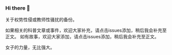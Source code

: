 ### Hi there 👋
关于权势性侵或教师性骚扰的备份。

如果相关的科普文章或事件，欢迎大家补充，请点击issues添加，稍后我会补充至正文。
如有故事，欢迎大家添加，请点击issues添加，稍后我会补充至正文。

女子的力量，无比强大。

<!--
**NoMoreHurt/NoMoreHurt** is a ✨ _special_ ✨ repository because its `README.md` (this file) appears on your GitHub profile.

Here are some ideas to get you started:

- 🔭 I’m currently working on ...
- 🌱 I’m currently learning ...
- 👯 I’m looking to collaborate on ...
- 🤔 I’m looking for help with ...
- 💬 Ask me about ...
- 📫 How to reach me: ...
- 😄 Pronouns: ...
- ⚡ Fun fact: ...
-->
